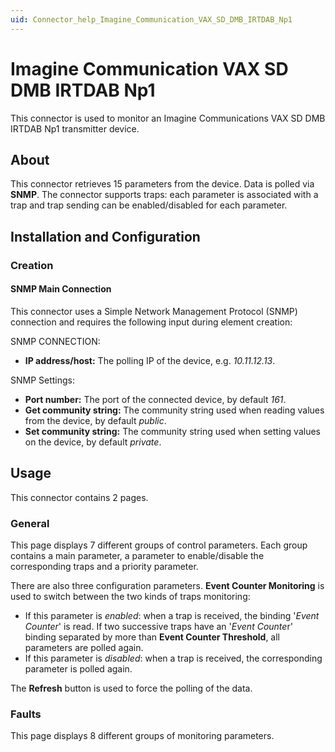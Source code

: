 ```yaml
---
uid: Connector_help_Imagine_Communication_VAX_SD_DMB_IRTDAB_Np1
---
```


# Imagine Communication VAX SD DMB IRTDAB Np1

This connector is used to monitor an Imagine Communications VAX SD DMB IRTDAB Np1 transmitter device.

## About

This connector retrieves 15 parameters from the device. Data is polled via **SNMP**. The connector supports traps: each parameter is associated with a trap and trap sending can be enabled/disabled for each parameter.

## Installation and Configuration

### Creation

#### SNMP Main Connection

This connector uses a Simple Network Management Protocol (SNMP) connection and requires the following input during element creation:

SNMP CONNECTION:

- **IP address/host:** The polling IP of the device, e.g. *10.11.12.13*.

SNMP Settings:

- **Port number:** The port of the connected device, by default *161*.
- **Get community string:** The community string used when reading values from the device, by default *public*.
- **Set community string:** The community string used when setting values on the device, by default *private*.

## Usage

This connector contains 2 pages.

### General

This page displays 7 different groups of control parameters. Each group contains a main parameter, a parameter to enable/disable the corresponding traps and a priority parameter.

There are also three configuration parameters. **Event Counter Monitoring** is used to switch between the two kinds of traps monitoring:

- If this parameter is *enabled*: when a trap is received, the binding '*Event Counter*' is read. If two successive traps have an '*Event Counte*r' binding separated by more than **Event Counter Threshold**, all parameters are polled again.
- If this parameter is *disabled*: when a trap is received, the corresponding parameter is polled again.

The **Refresh** button is used to force the polling of the data.

### Faults

This page displays 8 different groups of monitoring parameters.

